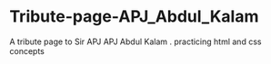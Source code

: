 # Tribute-page-APJ_Abdul_Kalam
A tribute page to Sir APJ APJ Abdul Kalam .
practicing html and css concepts 

